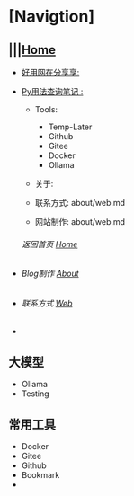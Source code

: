 
# [Navigtion]


## |||[Home](/docs/index.md)

- [好用网在分享享:](/docs/blog/Tools/rnbookmark20030312.md)  
- [Py用法查询笔记 :](/docs/blog/Tech-notes/python/py_qnotes.md)

 

 
   - Tools:
      - Temp-Later
      - Github
      - Gitee
      - Docker
      - Ollama

   - 关于:
   - 联系方式: about/web.md
   - 网站制作: about/web.md




  ######  返回首页 [Home][Home]  
-  ###### Blog制作 [About][About]
-  ###### 联系方式  [Web][About]
-  


[Home]: /docs/index.md
[About]: about/web.md
[Web]: about/web.md


 
 
##  大模型
- Ollama
- Testing



##  常用工具
- Docker
- Gitee
- Github
- Bookmark
- 

